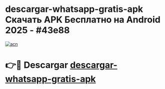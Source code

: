 # descargar-whatsapp-gratis-apk Скачать APK Бесплатно на Android 2025 - #43e88

[![acn](https://github.com/user-attachments/assets/0f9c940e-d8b0-45ae-aac7-cd30a18b3e1c)](https://apps.freeplayer.one?title=descargar-whatsapp-gratis-apk&ref=9RF)

# 👉🔴 Descargar [descargar-whatsapp-gratis-apk](https://apps.freeplayer.one?title=descargar-whatsapp-gratis-apk&ref=9RF)